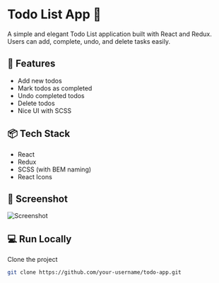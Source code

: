 # Todo List App 📝

A simple and elegant Todo List application built with React and Redux.  
Users can add, complete, undo, and delete tasks easily.

## 🚀 Features

- Add new todos
- Mark todos as completed
- Undo completed todos
- Delete todos
- Nice UI with SCSS

## 📦 Tech Stack

- React
- Redux
- SCSS (with BEM naming)
- React Icons

## 📸 Screenshot

![Screenshot](./screenshot.png)

## 💻 Run Locally

Clone the project

```bash
git clone https://github.com/your-username/todo-app.git
```
